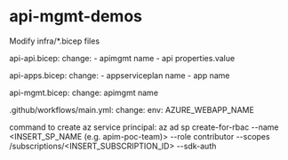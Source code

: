 # api-mgmt-demos

Modify infra/*.bicep files

api-api.bicep:
    change: 
        - apimgmt name
        - api properties.value

api-apps.bicep:
    change: 
        - appserviceplan name
        - app name

api-mgmt.bicep:
    change:
        apimgmt name 

.github/workflows/main.yml:
    change:
        env: AZURE_WEBAPP_NAME


command to create az service principal:
az ad sp create-for-rbac --name <INSERT_SP_NAME (e.g. apim-poc-team)> --role contributor --scopes /subscriptions/<INSERT_SUBSCRIPTION_ID> --sdk-auth
